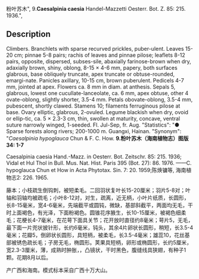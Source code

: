 粉叶苏木",
9.**Caesalpinia caesia** Handel-Mazzetti Oesterr. Bot. Z. 85: 215. 1936.",

## Description
Climbers. Branchlets with sparse recurved prickles, puber-ulent. Leaves 15-20 cm; pinnae 5-8 pairs; rachis of leaves and pinnae pilose; leaflets 8-12 pairs, opposite, dispersed, subses-sile, abaxially farinose-brown when dry, adaxially brown, shiny, oblong, 8-15 × 4-6 mm, papery, both surfaces glabrous, base obliquely truncate, apex truncate or obtuse-rounded, emargi-nate. Panicles axillary, 10-15 cm, brown puberulent. Pedicels 4-7 mm, jointed at apex. Flowers ca. 8 mm in diam. at anthesis. Sepals 5, glabrous, lowest one cucullate-lanceolate, ca. 6 mm, apex obtuse, other 4 ovate-oblong, slightly shorter, 3.5-4 mm. Petals obovate-oblong, 3.5-4 mm, pubescent, shortly clawed. Stamens 10; filaments ferruginous pilose at base. Ovary elliptic, glabrous, 2-ovuled. Legume blackish when dry, ovoid or ellip-tic, ca. 5 × 2.3-3 cm, thin, swollen at maturity, concave, ventral suture narrowly winged, 1-seeded. Fl. Jul-Sep, fr. Aug.
  "Statistics": "● Sparse forests along rivers; 200-1000 m. Guangxi, Hainan.
  "Synonym": "*Caesalpinia hypoglauca* Chun &amp; F. C. How.
**9.粉叶苏木（海南植物志）图版34: 1-7**

Caesalpinia caesia Hand.-Mazz. in Oesterr. Bot. Zeitschr. 85: 215. 1936; Vidal et Hul Thol in Bull. Mus. Nat. Hist. Paris 395 (Bot. 27): 86. 1976. ——C. hypoglauca Chun et How in Acta Phytotax. Sin. 7: 20. 1959;陈焕镛等, 海南植物志2: 226. 1965.

藤本；小枝疏生倒钩刺，被短柔毛。二回羽状复叶长15-20厘米；羽片5-8对；叶轴和羽轴均被疏毛；小叶8-12对，对生，疏离，近无柄，小叶片纸质，长圆形，长8-15毫米，宽4-6毫米，先端截平或圆钝，微缺，基部斜截平，两面均无毛，干时上面褐色，有光泽，下面粉褐色。圆锥花序腋生，长10-15厘米，被褐色细柔毛；花梗长4-7毫米，在花萼下面具关节；花开放时直径约8毫米；萼片5，无毛，最下面一片兜状披针形，长约6毫米，钝头，其余4片卵状长圆形，稍短，长3.5-4毫米；花瓣5，倒卵状长圆形，具短柄，被柔毛，长3.5-4毫米；雄蕊10，花丝基部被锈色疏长毛；子房无毛，椭圆形。荚果具短柄，卵形或椭圆形，长约5厘米，宽2.3-3厘米，薄，成熟时肿胀，，凸镜状，干时黑色，腹缝线具狭翅，有种子1颗。花期8月以后。

产广西和海南。模式标本采自广西十万大山。
